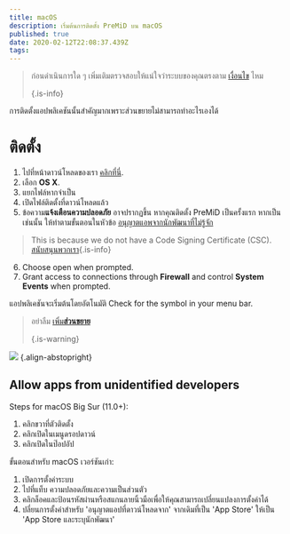 ```yaml
---
title: macOS
description: เริ่มต้นการติดตั้ง PreMiD บน macOS
published: true
date: 2020-02-12T22:08:37.439Z
tags:
---
```


> ก่อนดำเนินการใด ๆ เพิ่มเติมตรวจสอบให้แน่ใจว่าระบบของคุณตรงตาม [เงื่อนไข](/install/requirements) ไหม 
> 
> {.is-info}

การติดตั้งแอปพลิเคชันนั้นสำคัญมากเพราะส่วนขยายไม่สามารถทำอะไรเองได้

# ติดตั้ง
1. ไปที่หน้าดาวน์โหลดของเรา [คลิกที่นี่](https://premid.app/downloads).
2. เลือก **OS X**.
3. แยกไฟล์หากจำเป็น
4. เปิดไฟล์ติดตั้งที่ดาวน์โหลดแล้ว
5. ข้อความ**แจ้งเตือนความปลอดภัย** อาจปรากฏขึ้น หากคุณติดตั้ง PreMiD เป็นครั้งแรก หากเป็นเช่นนั้น ให้ทำตามขั้นตอนในหัวข้อ [อนุญาตแอพจากนักพัฒนาที่ไม่รู้จัก](https://docs.premid.app/install/macos#allow-apps-from-unidentified-developers)
> This is because we do not have a Code Signing Certificate (CSC). [สนับสนุนพวกเรา](https://www.patreon.com/Timeraa){.is-info}
6. Choose open when prompted.
7. Grant access to connections through **Firewall** and control **System Events** when prompted.

แอปพลิเคชันจะเริ่มต้นโดยอัตโนมัติ Check for the symbol in your menu bar.

> อย่าลืม [เพิ่ม**ส่วนขยาย**](/install) 
> 
> {.is-warning}

![](https://img.icons8.com/color/2x/mac-logo.png) {.align-abstopright}

## Allow apps from unidentified developers
Steps for macOS Big Sur (11.0+):
1. คลิกขวาที่ตัวติดตั้ง
2. คลิกเปิดในเมนูดรอปดาวน์
3. คลิกเปิดในป๊อปอัป

ขั้นตอนสำหรับ macOS เวอร์ชันเก่า:
1. เปิดการตั้งค่าระบบ
2. ไปที่แท็บ ความปลอดภัยและความเป็นส่วนตัว
3. คลิกล็อคและป้อนรหัสผ่านหรือสแกนลายนิ้วมือเพื่อให้คุณสามารถเปลี่ยนแปลงการตั้งค่าได้
4. ปลี่ยนการตั้งค่าสำหรับ 'อนุญาตแอปที่ดาวน์โหลดจาก' จากเดิมที่เป็น 'App Store' ให้เป็น 'App Store และระบุนักพัฒนา'